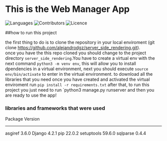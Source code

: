 # This is the Web Manager App

![Languages](https://img.shields.io/github/languages/count/alejandrodgz/server_side_rendering)
![Contributors](https://img.shields.io/github/contributors/alejandrodgz/server_side_rendering?style=plastic)
![Licence](https://img.shields.io/github/license/alejandrodgz/server_side_rendering)


##how to run this project

the first thing to do is to clone the repository in your local enviroment (git clone https://github.com/alejandrodgz/server_side_rendering.git). \
once you have the this repo cloned you should change to the project directory `server_side_rendering`.You have to create a virtual env with the next command `python3 -m venv env`, this will allow you to install dpendencies in a virtual environment, next you should execute `source env/bin/activate` to enter in the virtual environment.
to download all the libraries that you need once you have created and activated the virtual enviroment run `pip install -r requirements.txt`
after that, to run this project you just need to run `python3 manage.py runserver and then you are ready to use the app!

### libraries and frameworks that were used

Package    Version
---------- -------
asgiref    3.6.0
Django     4.2.1
pip        22.0.2
setuptools 59.6.0
sqlparse   0.4.4